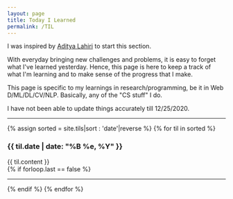 ```yaml
---
layout: page
title: Today I Learned
permalink: /TIL
---
```

I was inspired by [Aditya Lahiri](https://adityalahiri.github.io) to start this section.

With everyday bringing new challenges and problems, it is easy to forget what I've learned yesterday. Hence, this page is here to keep a track of what I'm learning and to make sense of the progress that I make.

This page is specific to my learnings in research/programming, be it in Web D/ML/DL/CV/NLP. Basically, any of the "CS stuff" I do.

I have not been able to update things accurately till 12/25/2020.

*****
{% assign sorted = site.tils|sort : 'date'|reverse %}
{% for til in sorted %}
  <h3>{{ til.date | date: "%B %e, %Y" }}</h3>
  <div>
    {{ til.content }}
  </div>  
  {% if forloop.last == false %}
  <hr>
  {% endif %}
{% endfor %}
